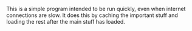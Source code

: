 This is a simple program intended to be run quickly, even when internet connections are slow. It does this by caching the important stuff and loading the rest after the main stuff has loaded.
